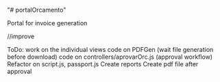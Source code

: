 "# portalOrcamento" 

Portal for invoice generation

//improve


ToDo:
work on the individual views
code on PDFGen (wait file generation before download)
code on controllers/aprovarOrc.js (approval workflow)
Refactor on script.js, passport.js
Create reports
Create pdf file after approval